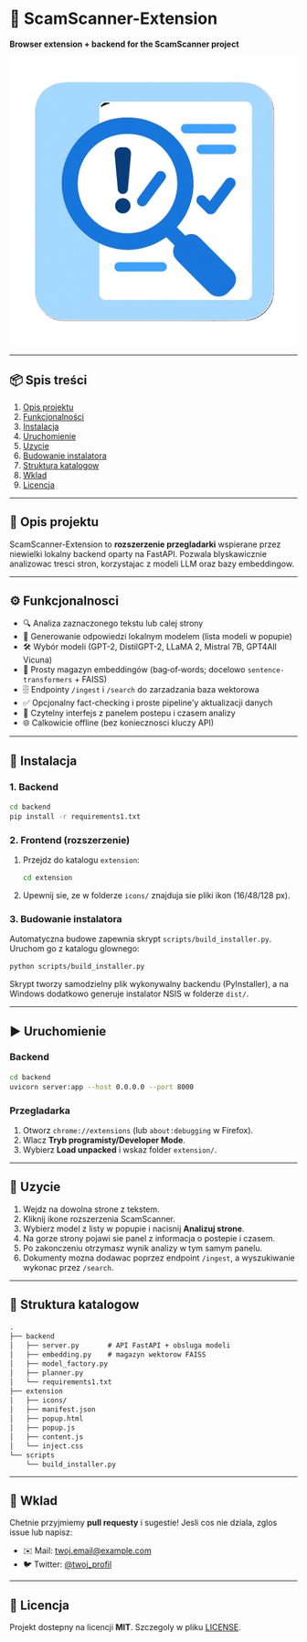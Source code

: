 # 🚀 ScamScanner-Extension

**Browser extension + backend for the ScamScanner project**

![ScamScanner Logo](extension/icons/icon.png)

---

## 📦 Spis treści
1. [Opis projektu](#opis-projektu)
2. [Funkcjonalności](#funkcjonalnosci)
3. [Instalacja](#instalacja)
4. [Uruchomienie](#uruchomienie)
5. [Uzycie](#uzycie)
6. [Budowanie instalatora](#budowanie-instalatora)
7. [Struktura katalogow](#struktura-katalogow)
8. [Wklad](#wklad)
9. [Licencja](#licencja)

---

## 📝 Opis projektu
ScamScanner-Extension to **rozszerzenie przegladarki** wspierane przez niewielki lokalny backend oparty na FastAPI. Pozwala blyskawicznie analizowac tresci stron, korzystajac z modeli LLM oraz bazy embeddingow.

---

## ⚙️ Funkcjonalnosci

* 🔍 Analiza zaznaczonego tekstu lub calej strony
* 🤖 Generowanie odpowiedzi lokalnym modelem (lista modeli w popupie)
* 🛠️ Wybór modeli (GPT-2, DistilGPT-2, LLaMA 2, Mistral 7B, GPT4All Vicuna)
* 🧠 Prosty magazyn embeddingów (bag‑of‑words; docelowo `sentence-transformers` + FAISS)
* 🗄️ Endpointy `/ingest` i `/search` do zarzadzania baza wektorowa
* ✅ Opcjonalny fact-checking i proste pipeline'y aktualizacji danych
* 🎨 Czytelny interfejs z panelem postepu i czasem analizy
* 🌐 Calkowicie offline (bez koniecznosci kluczy API)

---

## 🚀 Instalacja

### 1. Backend

```bash
cd backend
pip install -r requirements1.txt
```

### 2. Frontend (rozszerzenie)

1. Przejdz do katalogu `extension`:

   ```bash
   cd extension
   ```
2. Upewnij sie, ze w folderze `icons/` znajduja sie pliki ikon (16/48/128 px).

### 3. Budowanie instalatora

Automatyczna budowe zapewnia skrypt `scripts/build_installer.py`. Uruchom go z katalogu glownego:

```bash
python scripts/build_installer.py
```

Skrypt tworzy samodzielny plik wykonywalny backendu (PyInstaller), a na Windows dodatkowo generuje instalator NSIS w folderze `dist/`.

---

## ▶️ Uruchomienie

### Backend

```bash
cd backend
uvicorn server:app --host 0.0.0.0 --port 8000
```

### Przegladarka

1. Otworz `chrome://extensions` (lub `about:debugging` w Firefox).
2. Wlacz **Tryb programisty/Developer Mode**.
3. Wybierz **Load unpacked** i wskaz folder `extension/`.

---

## 🎯 Uzycie

1. Wejdz na dowolna strone z tekstem.
2. Kliknij ikone rozszerzenia ScamScanner.
3. Wybierz model z listy w popupie i nacisnij **Analizuj strone**.
4. Na gorze strony pojawi sie panel z informacja o postepie i czasem.
5. Po zakonczeniu otrzymasz wynik analizy w tym samym panelu.
6. Dokumenty mozna dodawac poprzez endpoint `/ingest`, a wyszukiwanie wykonac przez `/search`.

---

## 📂 Struktura katalogow

```text
.
├── backend
│   ├── server.py       # API FastAPI + obsluga modeli
│   ├── embedding.py    # magazyn wektorow FAISS
│   ├── model_factory.py
│   ├── planner.py
│   └── requirements1.txt
├── extension
│   ├── icons/
│   ├── manifest.json
│   ├── popup.html
│   ├── popup.js
│   ├── content.js
│   └── inject.css
└── scripts
    └── build_installer.py
```

---

## 🙌 Wklad

Chetnie przyjmiemy **pull requesty** i sugestie! Jesli cos nie dziala, zglos issue lub napisz:

* ✉️ Mail: [twoj.email@example.com](mailto:twoj.email@example.com)
* 🐦 Twitter: [@twoj_profil](https://twitter.com/twoj_profil)

---

## 📜 Licencja

Projekt dostepny na licencji **MIT**. Szczegoly w pliku [LICENSE](LICENSE).

